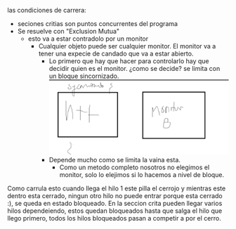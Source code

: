 las condiciones de carrera:
- seciones critias son puntos concurrentes del programa
- Se resuelve con "Exclusion Mutua" 
  - esto va a estar contradolo por un monitor
    - Cualquier objeto puede ser cualquier monitor. El monitor va a tener una expecie de candado que va a estar abierto.
      - Lo primero que hay que hacer para controlarlo hay que decidir quien es el monitor. ¿como se decide? se limita con un bloque sincornizado.
      ![img.png](img.png)
      - Depende mucho como se limita la vaina esta. 
        - Como un metodo completo nosotros no elegimos el monitor, solo lo elejimos si lo hacemos a nivel de bloque.
      
Como carrula esto
cuando llega el hilo 1 este pilla el cerrojo y mientras este dentro esta cerrado, ningun otro hilo 
no puede entrar porque esta cerrado :), se queda en estado bloqueado. En la seccion crita pueden llegar varios hilos dependeiendo, estos quedan bloqueados hasta que salga el hilo que llego primero, todos los hilos bloqueados pasan a competir a por el cerro.
